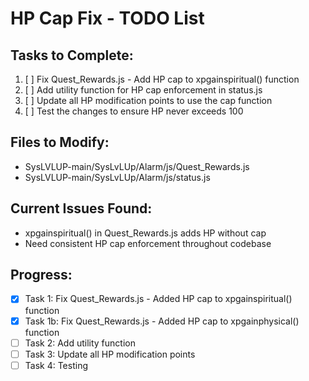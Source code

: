 # HP Cap Fix - TODO List

## Tasks to Complete:

1. [ ] Fix Quest_Rewards.js - Add HP cap to xpgainspiritual() function
2. [ ] Add utility function for HP cap enforcement in status.js
3. [ ] Update all HP modification points to use the cap function
4. [ ] Test the changes to ensure HP never exceeds 100

## Files to Modify:
- SysLVLUP-main/SysLvLUp/Alarm/js/Quest_Rewards.js
- SysLVLUP-main/SysLvLUp/Alarm/js/status.js

## Current Issues Found:
- xpgainspiritual() in Quest_Rewards.js adds HP without cap
- Need consistent HP cap enforcement throughout codebase

## Progress:
- [x] Task 1: Fix Quest_Rewards.js - Added HP cap to xpgainspiritual() function
- [x] Task 1b: Fix Quest_Rewards.js - Added HP cap to xpgainphysical() function
- [ ] Task 2: Add utility function
- [ ] Task 3: Update all HP modification points
- [ ] Task 4: Testing
